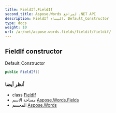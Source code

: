```yaml
---
title: FieldIf.FieldIf
second_title: Aspose.Words لمراجع .NET API
description: FieldIf البناء. Default_Constructor
type: docs
weight: 10
url: /ar/net/aspose.words.fields/fieldif/fieldif/
---
```

## FieldIf constructor

Default_Constructor

```csharp
public FieldIf()
```

### أنظر أيضا

* class [FieldIf](../)
* مساحة الاسم [Aspose.Words.Fields](../../fieldif/)
* المجسم [Aspose.Words](../../../)


